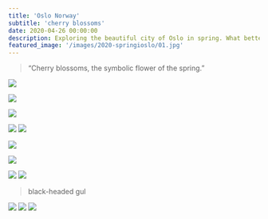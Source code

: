 ```yaml
---
title: 'Oslo Norway'
subtitle: 'cherry blossoms'
date: 2020-04-26 00:00:00
description: Exploring the beautiful city of Oslo in spring. What better way than taking photos of cherry blossoms. 
featured_image: '/images/2020-springioslo/01.jpg'
---
```


> “Cherry blossoms, the symbolic flower of the spring.”

![](/images/2020-springioslo/01.jpg)

![](/images/2020-springioslo/02.jpg)  

![](/images/2020-springioslo/03.jpg)  

<div class="gallery" data-columns="2">
	<img src="/images/2020-springioslo/04.jpg">
	<img src="/images/2020-springioslo/05.jpg">
</div>

![](/images/2020-springioslo/06.jpg) 

![](/images/2020-springioslo/07.jpg)  

<div class="gallery" data-columns="2">
	<img src="/images/2020-springioslo/08.jpg">
	<img src="/images/2020-springioslo/09.jpg">
</div>

>  black-headed gul

<div class="gallery" data-columns="2">
	<img src="/images/2020-springioslo/10.jpg">
	<img src="/images/2020-springioslo/11.jpg">
	<img src="/images/2020-springioslo/12.jpg">
</div>
